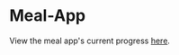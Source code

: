 # Meal-App
View the meal app's current progress [here](https://asp-projects-team-38.github.io/Meal-App/).
